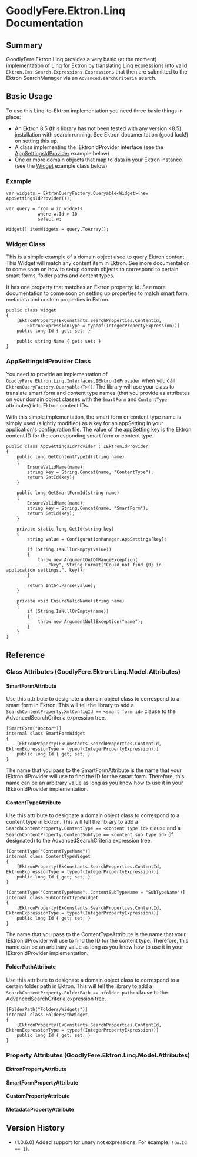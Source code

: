 # GoodlyFere.Ektron.Linq Documentation

## Summary 

GoodlyFere.Ektron.Linq provides a very basic (at the moment) implementation of Linq for Ektron by translating Linq expressions
into valid `Ektron.Cms.Search.Expressions.Expression`s that then are submitted to the Ektron SearchManager via an
`AdvancedSearchCriteria` search.

## Basic Usage

To use this Linq-to-Ektron implementation you need three basic things in place:
- An Ektron 8.5 (this library has not been tested with any version <8.5) installation with search running.  See Ektron documentation (good luck!) on 
setting this up.
- A class implementing the IEktronIdProvider interface (see the [AppSettingsIdProvider](#appsettingsidprovider-class) example below)
- One or more domain objects that map to data in your Ektron instance (see the [Widget](#widget-class) example class below)

### Example
    var widgets = EktronQueryFactory.Queryable<Widget>(new AppSettingsIdProvider());

    var query = from w in widgets
                where w.Id > 10
                select w;

    Widget[] itemWidgets = query.ToArray();

### Widget Class
This is a simple example of a domain object used to query Ektron content.  This Widget will
match any content item in Ektron. See more documentation to come soon on how to setup
domain objects to correspond to certain smart forms, folder paths and content types.

It has one property that matches an Ektron property: Id.  See more documentation to come soon on
setting up properties to match smart form, metadata and custom properties in Ektron.

    public class Widget
    {
        [EktronProperty(EkConstants.SearchProperties.ContentId,
            EktronExpressionType = typeof(IntegerPropertyExpression))]
        public long Id { get; set; }

        public string Name { get; set; }
    }

### AppSettingsIdProvider Class
You need to provide an implementation of `GoodlyFere.Ektron.Linq.Interfaces.IEktronIdProvider` when you call
`EktronQueryFactory.Queryable<T>()`.  The library will use your class to translate smart form and content
type names (that you provide as attributes on your domain object classes with the `SmartForm` and
`ContentType` attributes) into Ektron content IDs.  

With this simple implementation, the smart form or content type name is simply used (slightly modified) as a key for an appSetting
in your application's configuration file.  The value of the appSetting key is the Ektron content ID for the corresponding smart form
or content type.

    public class AppSettingsIdProvider : IEktronIdProvider
    {
        public long GetContentTypeId(string name)
        {
            EnsureValidName(name);
            string key = String.Concat(name, "ContentType");
            return GetId(key);
        }

        public long GetSmartFormId(string name)
        {
            EnsureValidName(name);
            string key = String.Concat(name, "SmartForm");
            return GetId(key);
        }

        private static long GetId(string key)
        {
            string value = ConfigurationManager.AppSettings[key];

            if (String.IsNullOrEmpty(value))
            {
                throw new ArgumentOutOfRangeException(
                    "key", String.Format("Could not find {0} in application settings.", key));
            }

            return Int64.Parse(value);
        }

        private void EnsureValidName(string name)
        {
            if (String.IsNullOrEmpty(name))
            {
                throw new ArgumentNullException("name");
            }
        }
    }

## Reference

### Class Attributes (GoodlyFere.Ektron.Linq.Model.Attributes)
#### SmartFormAttribute

Use this attribute to designate a domain object class to correspond to a smart form in Ektron.  This will tell 
the library to add a `SearchContentProperty.XmlConfigId == <smart form id>` clause to the AdvancedSearchCriteria
expression tree.

    [SmartForm("Doctor")]
    internal class SmartFormWidget
    {
        [EktronProperty(EkConstants.SearchProperties.ContentId, EktronExpressionType = typeof(IntegerPropertyExpression))]
        public long Id { get; set; }
    }

The name that you pass to the SmartFormAttribute is the name that your IEktronIdProvider will use to find the ID
for the smart form. Therefore, this name can be an arbitrary value as long as you know how to use it in your 
IEktronIdProvider implementation.

#### ContentTypeAttribute

Use this attribute to designate a domain object class to correspond to a content type in Ektron.  This will tell 
the library to add a `SearchContentProperty.ContentType == <content type id>` clause and a 
`SearchContentProperty.ContentSubType == <content sub type id>` (if designated) to the AdvancedSearchCriteria
expression tree.

    [ContentType("ContentTypeName")]
    internal class ContentTypeWidget
    {
        [EktronProperty(EkConstants.SearchProperties.ContentId, EktronExpressionType = typeof(IntegerPropertyExpression))]
        public long Id { get; set; }
    }

    [ContentType("ContentTypeName", ContentSubTypeName = "SubTypeName")]
    internal class SubContentTypeWidget
    {
        [EktronProperty(EkConstants.SearchProperties.ContentId, EktronExpressionType = typeof(IntegerPropertyExpression))]
        public long Id { get; set; }
    }

The name that you pass to the ContentTypeAttribute is the name that your IEktronIdProvider will use to find the ID
for the content type. Therefore, this name can be an arbitrary value as long as you know how to use it in your 
IEktronIdProvider implementation.

#### FolderPathAttribute

Use this attribute to designate a domain object class to correspond to a certain folder path in Ektron.  This will tell 
the library to add a `SearchContentProperty.FolderPath == <folder path>` clause to the AdvancedSearchCriteria
expression tree.

    [FolderPath("Folders/Widgets")]
    internal class FolderPathWidget
    {
        [EktronProperty(EkConstants.SearchProperties.ContentId, EktronExpressionType = typeof(IntegerPropertyExpression))]
        public long Id { get; set; }
    }

### Property Attributes (GoodlyFere.Ektron.Linq.Model.Attributes)
#### EktronPropertyAttribute
#### SmartFormPropertyAttribute
#### CustomPropertyAttribute
#### MetadataPropertyAttribute

## Version History
- (1.0.6.0) Added support for unary not expressions.  For example, `!(w.Id == 1)`.